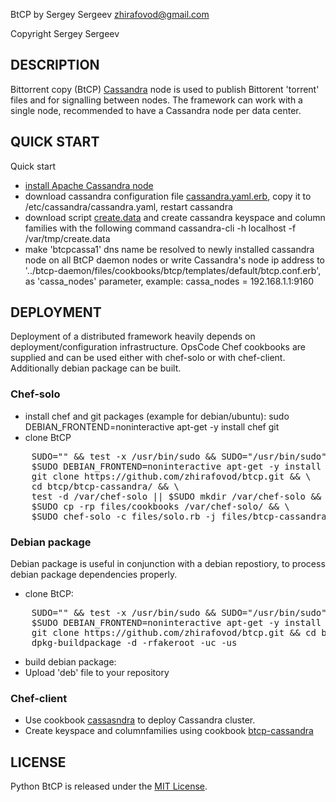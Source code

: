 BtCP by Sergey Sergeev <zhirafovod@gmail.com>

Copyright Sergey Sergeev

DESCRIPTION
-----------

Bittorrent copy (BtCP) [Cassandra](http://cassandra.apache.org/) node is used to publish Bittorent 'torrent' files and for signalling between nodes. The framework can work with a single node, recommended to have a Cassandra node per data center.

QUICK START
-----------

Quick start
 * [install Apache Cassandra node](http://wiki.apache.org/cassandra/GettingStarted)
 * download cassandra configuration file [cassandra.yaml.erb](), copy it to /etc/cassandra/cassandra.yaml, restart cassandra
 * download script [create.data]() and create cassandra keyspace and column families with the following command
    cassandra-cli -h localhost -f /var/tmp/create.data
 * make 'btcpcassa1' dns name be resolved to newly installed cassandra node on all BtCP daemon nodes or write Cassandra's node ip address to '../btcp-daemon/files/cookbooks/btcp/templates/default/btcp.conf.erb', as 'cassa_nodes' parameter, example:
    cassa_nodes = 192.168.1.1:9160

DEPLOYMENT
-----------

Deployment of a distributed framework heavily depends on deployment/configuration infrastructure. OpsCode Chef cookbooks are supplied and can be used either with chef-solo or with chef-client. Additionally debian package can be built. 

### Chef-solo

 * install chef and git packages (example for debian/ubuntu):
    sudo DEBIAN_FRONTEND=noninteractive apt-get -y install chef git
 * clone BtCP 
<pre>
    SUDO="" && test -x /usr/bin/sudo && SUDO="/usr/bin/sudo" || [ $UID -eq 0 ] && \
    $SUDO DEBIAN_FRONTEND=noninteractive apt-get -y install chef git && \
    git clone https://github.com/zhirafovod/btcp.git && \
    cd btcp/btcp-cassandra/ && \
    test -d /var/chef-solo || $SUDO mkdir /var/chef-solo && \ 
    $SUDO cp -rp files/cookbooks /var/chef-solo/ && \
    $SUDO chef-solo -c files/solo.rb -j files/btcp-cassandra.json
</pre>

### Debian package

Debian package is useful in conjunction with a debian repostiory, to process debian package dependencies properly.

 * clone BtCP:
<pre>
    SUDO="" && test -x /usr/bin/sudo && SUDO="/usr/bin/sudo" || [ $UID -eq 0 ] && \
    $SUDO DEBIAN_FRONTEND=noninteractive apt-get -y install git dpkg-dev debhelper && \
    git clone https://github.com/zhirafovod/btcp.git && cd btcp/btcp-cassandra/ && \
    dpkg-buildpackage -d -rfakeroot -uc -us 
</pre>
 * build debian package:
 * Upload 'deb' file to your repository

### Chef-client

 * Use cookbook [cassasndra](http://community.opscode.com/cookbooks/cassandra/) to deploy Cassandra cluster. 
 * Create keyspace and columnfamilies using cookbook [btcp-cassandra](https://github.com/zhirafovod/btcp/tree/master/btcp-cassandra/files/cookbooks/btcp-cassandra) 

LICENSE
-----------
Python BtCP is released under the [MIT License](http://www.opensource.org/licenses/MIT).
